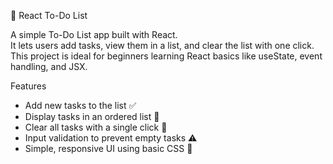 📝 React To-Do List

A simple To-Do List app built with React.  
It lets users add tasks, view them in a list, and clear the list with one click.
This project is ideal for beginners learning React basics like useState, event handling, and JSX.

Features

- Add new tasks to the list ✅
- Display tasks in an ordered list 🔢
- Clear all tasks with a single click 🧹
- Input validation to prevent empty tasks ⚠️
- Simple, responsive UI using basic CSS 🎨

 
